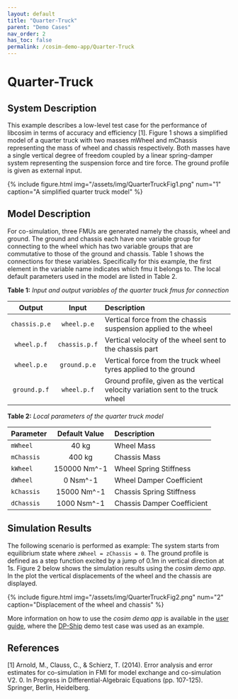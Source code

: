 ```yaml
---
layout: default
title: "Quarter-Truck"
parent: "Demo Cases"
nav_order: 2
has_toc: false
permalink: /cosim-demo-app/Quarter-Truck
---
```


# Quarter-Truck

## System Description

This example describes a low-level test case for the performance of libcosim in terms of accuracy and efficiency [1]. 
Figure 1 shows a simplified model of a quarter truck with two masses mWheel and mChassis representing the mass of wheel and chassis respectively. Both masses have a single vertical degree of freedom coupled by a linear spring-damper system representing the suspension force and tire force. The ground profile is given as external input. 

{% include figure.html 
    img="/assets/img/QuarterTruckFig1.png" 
    num="1" 
    caption="A simplified quarter truck model" 
%}

## Model Description

For co-simulation, three FMUs are generated namely the chassis, wheel and ground. The ground and chassis each have one variable group for connecting to the wheel which has two variable groups that are commutative to those of the ground and chassis. Table 1 shows the connections for these variables. Specifically for this example, the first element in the variable name indicates which fmu it belongs to. 
The local default parameters used in the model are listed in Table 2.

**Table 1:** *Input and output variables of the quarter truck fmus for connection*

| Output     |Input   | Description  |
|:---:         | :---:           |  :---         |
| `chassis.p.e`     | `wheel.p.e`      | Vertical force from the chassis suspension applied to the wheel  |
| `wheel.p.f`   | `chassis.p.f`        | Vertical velocity of the wheel sent to the chassis part|
| `wheel.p.e`     | `ground.p.e`     | Vertical force from the truck wheel tyres applied to the ground  |
| `ground.p.f`     | `wheel.p.f`     | Ground profile, given as the vertical velocity variation sent to the truck wheel|


**Table 2:** *Local parameters of the quarter truck model*

|  Parameter   |Default Value        | Description       |
| :---           |:---:         | :---          |
| `mWheel`      | 40 kg       |Wheel Mass        | 
| `mChassis`     | 400 kg        |Chassis Mass        | 
|  `kWheel`      | 150000 Nm^-1     |Wheel Spring Stiffness      |
|  `dWheel`     | 0 Nsm^-1      |Wheel Damper Coefficient        |
| `kChassis`     | 15000 Nm^-1       |Chassis Spring Stiffness         | 
|  `dChassis`     |  1000 Nsm^-1      |Chassis Damper Coefficient         |

## Simulation Results 
The following scenario is performed as example: The system starts from equilibrium state where `zWheel = zChassis = 0`. The ground profile is defined as a step function excited by a jump of 0.1m in vertical direction at 1s. 
Figure 2 below shows the simulation results using the *cosim demo app*. In the plot the vertical displacements of the wheel and the chassis are displayed.

{% include figure.html 
    img="/assets/img/QuarterTruckFig2.png" 
    num="2" 
    caption="Displacement of the wheel and chassis" 
%}

More information on how to use the _cosim demo app_ is available in the [user guide](./user-guide), where the [DP-Ship](./DPShip) demo test case was used as an example.

## References 
[1] Arnold, M., Clauss, C., & Schierz, T. (2014). Error analysis and error estimates for co-simulation in FMI for model exchange and co-simulation V2. 0. In Progress in Differential-Algebraic Equations (pp. 107-125). Springer, Berlin, Heidelberg.

